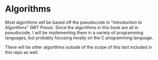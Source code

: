 # Algorithms
Most algorithms will be based off the pseudocode in "Introduction to Algorithms" (MIT Press).
Since the algorithms in this book are all in pseudocode, I will be implementing them
in a variety of programming languages, but probably focusing mostly on the C programming language.

There will be other algorithms outside of the scope of this text included in this repo as well.
